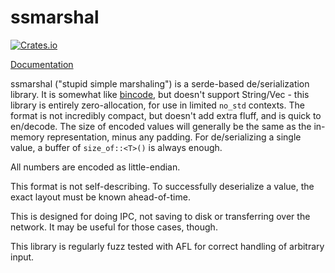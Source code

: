 # ssmarshal

[![Crates.io](https://img.shields.io/crates/v/ssmarshal.svg?style=flat-square)](https://crates.io/crates/ssmarshal)

[Documentation](https://docs.rs/ssmarshal)

ssmarshal ("stupid simple marshaling") is a serde-based de/serialization
library. It is somewhat like [bincode](https://github.com/TyOverby/bincode),
but doesn't support String/Vec - this library is entirely zero-allocation, for
use in limited `no_std` contexts. The format is not incredibly compact, but
doesn't add extra fluff, and is quick to en/decode. The size of encoded values
will generally be the same as the in-memory representation, minus any padding.
For de/serializing a single value, a buffer of `size_of::<T>()` is always
enough.

All numbers are encoded as little-endian.

This format is not self-describing. To successfully deserialize a value, the
exact layout must be known ahead-of-time.

This is designed for doing IPC, not saving to disk or transferring over the
network. It may be useful for those cases, though.

This library is regularly fuzz tested with AFL for correct handling of
arbitrary input.
